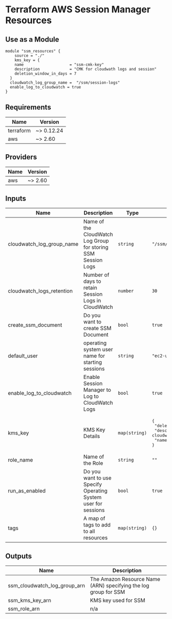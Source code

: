 # Terraform AWS Session Manager Resources

## Use as a Module

```hcl
module "ssm_resources" {
    source = "./"
    kms_key = {
    name                    = "ssm-cmk-key"
    description             = "CMK for cloudwath logs and session"
    deletion_window_in_days = 7
  }
  cloudwatch_log_group_name =  "/ssm/session-logs"
  enable_log_to_cloudwatch = true
}
```

<!-- BEGINNING OF PRE-COMMIT-TERRAFORM DOCS HOOK -->
## Requirements

| Name | Version |
|------|---------|
| terraform | ~> 0.12.24 |
| aws | ~> 2.60 |

## Providers

| Name | Version |
|------|---------|
| aws | ~> 2.60 |

## Inputs

| Name | Description | Type | Default | Required |
|------|-------------|------|---------|:--------:|
| cloudwatch\_log\_group\_name | Name of the CloudWatch Log Group for storing SSM Session Logs | `string` | `"/ssm/session-logs"` | no |
| cloudwatch\_logs\_retention | Number of days to retain Session Logs in CloudWatch | `number` | `30` | no |
| create\_ssm\_document | Do you want to create SSM Document | `bool` | `true` | no |
| default\_user | operating system user name for starting sessions | `string` | `"ec2-user"` | no |
| enable\_log\_to\_cloudwatch | Enable Session Manager to Log to CloudWatch Logs | `bool` | `true` | no |
| kms\_key | KMS Key Details | `map(string)` | <pre>{<br>  "deletion_window_in_days": 7,<br>  "description": "CMK for cloudwath logs and session",<br>  "name": "ssm-cmk-key"<br>}</pre> | no |
| role\_name | Name of the Role | `string` | `""` | no |
| run\_as\_enabled | Do you want to use Specify Operating System user for sessions | `bool` | `true` | no |
| tags | A map of tags to add to all resources | `map(string)` | `{}` | no |

## Outputs

| Name | Description |
|------|-------------|
| ssm\_cloudwatch\_log\_group\_arn | The Amazon Resource Name (ARN) specifying the log group for SSM |
| ssm\_kms\_key\_arn | KMS key used for SSM |
| ssm\_role\_arn | n/a |

<!-- END OF PRE-COMMIT-TERRAFORM DOCS HOOK -->
